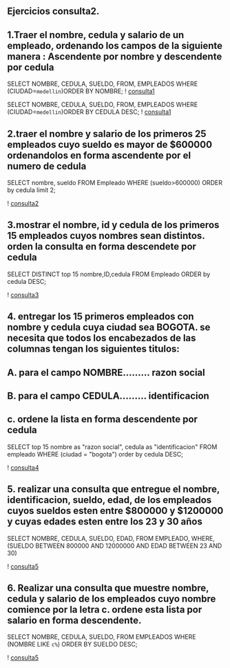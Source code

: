 ## Ejercicios consulta2.

## 1.Traer el nombre, cedula y salario de un empleado, ordenando los campos de la siguiente manera : Ascendente por nombre y descendente por cedula 

SELECT NOMBRE, CEDULA, SUELDO, FROM, EMPLEADOS WHERE (CIUDAD=`medellin`)ORDER BY NOMBRE;
! [consulta1](img/consulta1.png "Consultas 1")

SELECT NOMBRE, CEDULA, SUELDO, FROM, EMPLEADOS WHERE (CIUDAD=`medellin`)ORDER BY CEDULA DESC;
! [consulta1](img/consulta1-2.png "Consultas 1")

## 2.traer el nombre y salario de los primeros 25 empleados cuyo sueldo es mayor de $600000 ordenandolos en forma ascendente por el numero de cedula

SELECT nombre, sueldo FROM Empleado WHERE (sueldo>600000) ORDER by cedula limit 2;

! [consulta2](img/consulta2.png "Consultas 2")

## 3.mostrar el nombre, id y cedula de los primeros 15 empleados cuyos nombres sean distintos. orden la consulta en forma descendete por cedula

SELECT DISTINCT top 15 nombre,ID,cedula FROM Empleado  ORDER by cedula DESC;

! [consulta3](img/consulta3.png "Consultas 3")

## 4. entregar los 15 primeros empleados  con nombre y cedula cuya ciudad sea BOGOTA. se necesita que todos los encabezados de las columnas tengan los siguientes titulos:
## A. para el campo NOMBRE......... razon social
## B. para el campo CEDULA......... identificacion
## c. ordene la lista en forma descendente por cedula 

SELECT top 15 nombre as "razon social", cedula as "identificacion" FROM empleado WHERE (ciudad = "bogota") order by cedula DESC;

! [consulta4](img/consulta4.png "Consultas 4")

## 5. realizar una consulta que entregue el nombre, identificacion, sueldo, edad, de los empleados cuyos sueldos esten entre $800000 y $1200000 y cuyas edades esten entre los 23 y 30 años

SELECT NOMBRE, CEDULA, SUELDO, EDAD, FROM EMPLEADO, WHERE, (SUELDO BETWEEN 800000 AND 12000000 AND EDAD BETWEEN 23 AND 30)

! [consulta5](img/consulta5.png "Consultas 5")

## 6. Realizar una consulta que muestre nombre, cedula y salario de los empleados cuyo nombre comience por la letra c. ordene esta lista por salario en forma descendente.

SELECT NOMBRE, CEDULA, SUELDO, FROM EMPLEADOS WHERE (NOMBRE LIKE `c%`) ORDER BY SUELDO DESC;

! [consulta5](img/consulta6.png "Consultas 6")